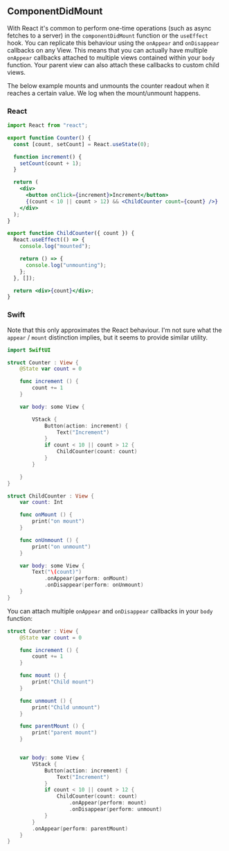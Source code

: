 ## ComponentDidMount

With React it's common to perform one-time operations (such as async fetches to a server) in the `componentDidMount` function or the `useEffect` hook. You can replicate this behaviour using the `onAppear` and `onDisappear` callbacks on any View. This means that you can actually have multiple `onAppear` callbacks attached to multiple views contained within your `body` function. Your parent view can also attach these callbacks to custom child views.

The below example mounts and unmounts the counter readout when it reaches a certain value. We log when the mount/unmount happens.

### React

```jsx
import React from "react";

export function Counter() {
  const [count, setCount] = React.useState(0);

  function increment() {
    setCount(count + 1);
  }

  return (
    <div>
      <button onClick={increment}>Increment</button>
      {(count < 10 || count > 12) && <ChildCounter count={count} />}
    </div>
  );
}

export function ChildCounter({ count }) {
  React.useEffect(() => {
    console.log("mounted");

    return () => {
      console.log("unmounting");
    };
  }, []);

  return <div>{count}</div>;
}
```

### Swift

Note that this only approximates the React behaviour. I'm not sure what the `appear` / `mount` distinction implies, but it seems to provide similar utility.

```swift
import SwiftUI

struct Counter : View {
    @State var count = 0

    func increment () {
        count += 1
    }

    var body: some View {

        VStack {
            Button(action: increment) {
                Text("Increment")
            }
            if count < 10 || count > 12 {
                ChildCounter(count: count)
            }
        }

    }
}

struct ChildCounter : View {
    var count: Int

    func onMount () {
        print("on mount")
    }

    func onUnmount () {
        print("on unmount")
    }

    var body: some View {
        Text("\(count)")
            .onAppear(perform: onMount)
            .onDisappear(perform: onUnmount)
    }
}

```

You can attach multiple `onAppear` and `onDisappear` callbacks in your `body` function:

```swift
struct Counter : View {
    @State var count = 0

    func increment () {
        count += 1
    }

    func mount () {
        print("Child mount")
    }

    func unmount () {
        print("Child unmount")
    }

    func parentMount () {
        print("parent mount")
    }


    var body: some View {
        VStack {
            Button(action: increment) {
                Text("Increment")
            }
            if count < 10 || count > 12 {
                ChildCounter(count: count)
                    .onAppear(perform: mount)
                    .onDisappear(perform: unmount)
            }
        }
        .onAppear(perform: parentMount)
    }
}
```
